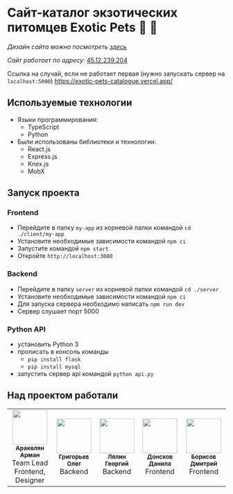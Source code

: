 # Сайт-каталог экзотических питомцев Exotic Pets 🦊 🦎

*Дизайн сайта можно посмотреть [здесь](https://www.figma.com/file/ihk2kBOj9E9aDDkPCWwMn5/%D0%A8%D0%B0%D0%B1%D0%BB%D0%BE%D0%BD?type=design&node-id=0-1&t=41L7Hn8rP4ZdgxG0-0)*

*Сайт работает по адресу*: [45.12.239.204](http://45.12.239.204:3000/)

Ссылка на случай, если не работает первая (нужно запускать сервер на `localhost:5000`) https://exotic-pets-catalogue.vercel.app/

## Используемые технологии
- Языки программирования:
    - TypeScript
    - Python
- Были использованы библиотеки и технологии:
    - React.js
    - Express.js
    - Knex.js
    - MobX

## Запуск проекта

### Frontend
- Перейдите в папку `my-app` из корневой папки командой `cd ./client/my-app`
- Установите необходимые зависимости командой `npm ci`
- Запустите командой `npm start`
- Откройте `http://localhost:3000`

### Backend
- Перейдите в папку `server` из корневой папки командой `cd ./server`
- Установите необходимые зависимости командой `npm ci`
- Для запуска сервера необходимо написать `npm run dev`
- Сервер слушает порт 5000

### Python API
- установить Python 3
- прописать в консоль команды
    - `pip install flask`
    - `pip install mysql`
- запустить сервер api командой `python api.py`

## Над проектом работали
<table>
<tr>
 <td align="center">
<a href="https://github.com/FlawlezFox">
<img src="https://avatars.githubusercontent.com/u/91790482?v=4" width="80" height="80" alt=""/><br />
<sub><b>Аракелян Арман</b></sub>
</a><br />
<span>Team Lead</span> <br />
<span>Frontend, Designer</span> 
</td>
<td align="center">
<a href="https://github.com/imConfused3684">
<img src="https://avatars.githubusercontent.com/u/58965035?v=4м" width="80" height="80" alt=""/><br />
<sub><b>Григорьев Олег</b></sub>
</a><br />
<span>Backend</span>
</td>
<td align="center">
<a href="https://github.com/cre3k">
<img src="https://avatars.githubusercontent.com/u/111140936?v=4" width="80" height="80" alt=""/><br />
<sub><b>Лялин Георгий</b></sub>
</a><br />
<span>Backend</span>
<td align="center">
<a href="https://github.com/DonskovDV">
<img src="https://avatars.githubusercontent.com/u/78614029?v=4" width="80" height="80" alt=""/><br />
<sub><b>Донсков Данила</b></sub>
</a><br />
<span>Frontend</span>
<td align="center">
<a href="https://github.com/DyeMeat">
<img src="https://avatars.githubusercontent.com/u/125212749?v=4" width="80" height="80" alt=""/><br />
<sub><b>Борисов Дмитрий</b></sub>
</a><br />
<span>Frontend</span>
</td>
</td>
</tr>
</table>
